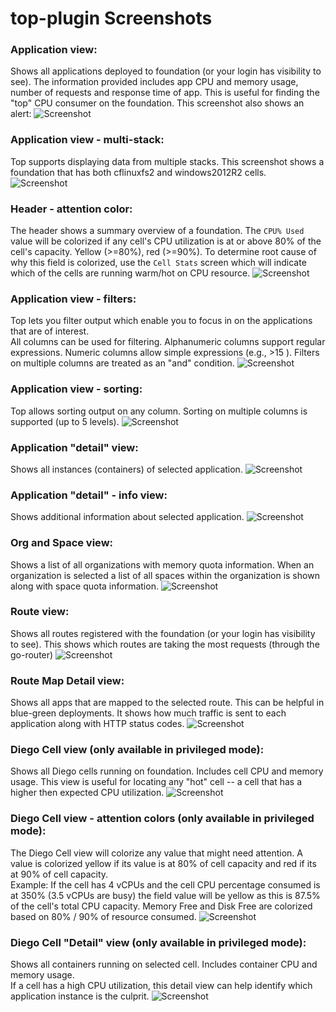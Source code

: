 # top-plugin Screenshots


### Application view:
Shows all applications deployed to foundation (or your login has visibility to see). 
The information provided includes app CPU and memory usage, number of requests and response
time of app.
This is useful for finding the "top" CPU consumer on the foundation.  This screenshot 
also shows an alert:
![Screenshot](screenshot_appView2.png?raw=true)


### Application view - multi-stack:
Top supports displaying data from multiple stacks.  This screenshot shows a foundation that has both cflinuxfs2 and windows2012R2 cells.
![Screenshot](screenshot_appViewMultiStack.png?raw=true)


### Header  - attention color:
The header shows a summary overview of a foundation.  The `CPU% Used` value will be colorized if any cell's CPU utilization is at or above
80% of the cell's capacity.  Yellow (>=80%), red (>=90%).  To determine root cause of why this field is colorized, use the `Cell Stats` screen
which will indicate which of the cells are running warm/hot on CPU resource.
![Screenshot](screenshot_header.png?raw=true)


### Application view - filters:
Top lets you filter output which enable you to focus in on the applications that are of interest.  
All columns can be used for filtering.  Alphanumeric columns support regular expressions.  Numeric columns allow
simple expressions (e.g., >15 ).  Filters on multiple columns are treated as an "and" condition.
![Screenshot](screenshot_appViewFilter.png?raw=true)


### Application view - sorting:
Top allows sorting output on any column. Sorting on multiple columns is supported (up to 5 levels).
![Screenshot](screenshot_appViewSort.png?raw=true)


### Application "detail" view:
Shows all instances (containers) of selected application.
![Screenshot](screenshot_appDetailView.png?raw=true)


### Application "detail" - info view:
Shows additional information about selected application.
![Screenshot](screenshot_appDetailViewAppInfo.png?raw=true)

### Org and Space view:
Shows a list of all organizations with memory quota information.  When an organization is selected a list
of all spaces within the organization is shown along with space quota information.
![Screenshot](screenshot_orgSpaceView.png?raw=true)


### Route view:
Shows all routes registered with the foundation (or your login has visibility to see).
This shows which routes are taking the most requests (through the go-router)
![Screenshot](screenshot_routeView.png?raw=true)


### Route Map Detail view:
Shows all apps that are mapped to the selected route.  This can be helpful in blue-green
deployments.  It shows how much traffic is sent to each application along with HTTP status
codes.
![Screenshot](screenshot_routeMapDetailView.png?raw=true)


### Diego Cell view (only available in privileged mode):
Shows all Diego cells running on foundation. Includes cell CPU and memory usage. 
This view is useful for locating any "hot" cell -- a cell that has a higher then
expected CPU utilization.
![Screenshot](screenshot_cellView.png?raw=true)


### Diego Cell view - attention colors (only available in privileged mode):
The Diego Cell view will colorize any value that might need attention.  A value is colorized yellow if its 
value is at 80% of cell capacity and red if its at 90% of cell capacity.  
Example:  If the cell has 4 vCPUs and the cell CPU percentage consumed is at 350% (3.5 vCPUs are busy) 
the field value will be yellow as this is 87.5% of the cell's total CPU capacity.
Memory Free and Disk Free are colorized based on 80% / 90% of resource consumed. 
![Screenshot](screenshot_cellView-attention.png?raw=true)


### Diego Cell "Detail" view (only available in privileged mode):
Shows all containers running on selected cell. Includes container CPU and memory usage.  
If a cell has a high CPU utilization, this detail view can help identify which application instance is the culprit. 
![Screenshot](screenshot_cellDetailView.png?raw=true)

